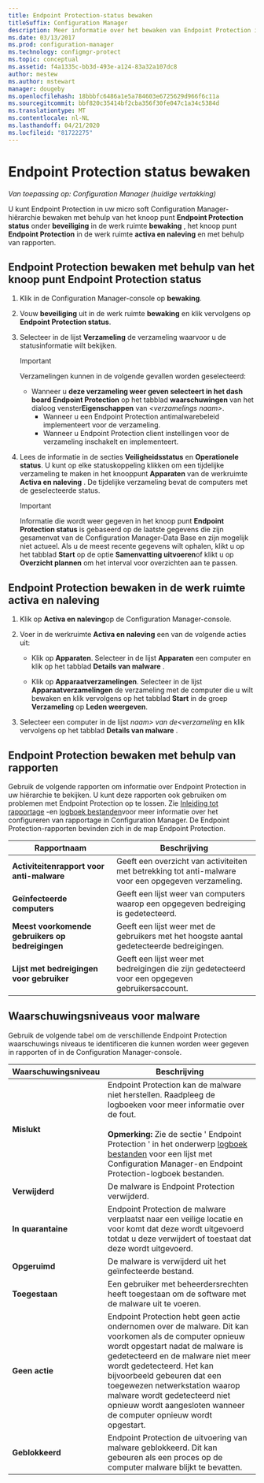 ```yaml
---
title: Endpoint Protection-status bewaken
titleSuffix: Configuration Manager
description: Meer informatie over het bewaken van Endpoint Protection in uw Configuration Manager hiërarchie.
ms.date: 03/13/2017
ms.prod: configuration-manager
ms.technology: configmgr-protect
ms.topic: conceptual
ms.assetid: f4a1335c-bb3d-493e-a124-83a32a107dc8
author: mestew
ms.author: mstewart
manager: dougeby
ms.openlocfilehash: 18bbbfc6486a1e5a784603e6725629d966f6c11a
ms.sourcegitcommit: bbf820c35414bf2cba356f30fe047c1a34c5384d
ms.translationtype: MT
ms.contentlocale: nl-NL
ms.lasthandoff: 04/21/2020
ms.locfileid: "81722275"
---
```

# <a name="how-to-monitor-endpoint-protection-status"></a>Endpoint Protection status bewaken

*Van toepassing op: Configuration Manager (huidige vertakking)*

U kunt Endpoint Protection in uw micro soft Configuration Manager-hiërarchie bewaken met behulp van het knoop punt **Endpoint Protection status** onder **beveiliging** in de werk ruimte **bewaking** , het knoop punt **Endpoint Protection** in de werk ruimte **activa en naleving** en met behulp van rapporten.  

##  <a name="how-to-monitor-endpoint-protection-by-using-the-endpoint-protection-status-node"></a><a name="BKMK_1"></a>Endpoint Protection bewaken met behulp van het knoop punt Endpoint Protection status  

1. Klik in de Configuration Manager-console op **bewaking**.  

2. Vouw **beveiliging** uit in de werk ruimte **bewaking** en klik vervolgens op **Endpoint Protection status**.  

3. Selecteer in de lijst **Verzameling** de verzameling waarvoor u de statusinformatie wilt bekijken.  

   > [!IMPORTANT]
   >  Verzamelingen kunnen in de volgende gevallen worden geselecteerd:  
   > 
   > - Wanneer u **deze verzameling weer geven selecteert in het dash board Endpoint Protection** op het tabblad **waarschuwingen** van het dialoog venster**Eigenschappen** van <em><verzamelings naam\></em>.  
   >   -   Wanneer u een Endpoint Protection antimalwarebeleid implementeert voor de verzameling.  
   >   -   Wanneer u Endpoint Protection client instellingen voor de verzameling inschakelt en implementeert.  

4. Lees de informatie in de secties **Veiligheidsstatus** en **Operationele status**. U kunt op elke statuskoppeling klikken om een tijdelijke verzameling te maken in het knooppunt **Apparaten** van de werkruimte **Activa en naleving** . De tijdelijke verzameling bevat de computers met de geselecteerde status.  

   > [!IMPORTANT]  
   >  Informatie die wordt weer gegeven in het knoop punt **Endpoint Protection status** is gebaseerd op de laatste gegevens die zijn gesamenvat van de Configuration Manager-Data Base en zijn mogelijk niet actueel. Als u de meest recente gegevens wilt ophalen, klikt u op het tabblad **Start** op de optie **Samenvatting uitvoeren**of klikt u op **Overzicht plannen** om het interval voor overzichten aan te passen.  

##  <a name="how-to-monitor-endpoint-protection-in-the-assets-and-compliance-workspace"></a><a name="BKMK_2"></a>Endpoint Protection bewaken in de werk ruimte activa en naleving  

1.  Klik op **Activa en naleving**op de Configuration Manager-console.  

2.  Voer in de werkruimte **Activa en naleving** een van de volgende acties uit:  

    -   Klik op **Apparaten**. Selecteer in de lijst **Apparaten** een computer en klik op het tabblad **Details van malware** .  

    -   Klik op **Apparaatverzamelingen**. Selecteer in de lijst **Apparaatverzamelingen** de verzameling met de computer die u wilt bewaken en klik vervolgens op het tabblad **Start** in de groep **Verzameling** op **Leden weergeven**.  

3.  Selecteer een computer in de lijst *naam\> van de<verzameling* en klik vervolgens op het tabblad **Details van malware** .  

##  <a name="how-to-monitor-endpoint-protection-by-using-reports"></a><a name="BKMK_3"></a>Endpoint Protection bewaken met behulp van rapporten  
 Gebruik de volgende rapporten om informatie over Endpoint Protection in uw hiërarchie te bekijken. U kunt deze rapporten ook gebruiken om problemen met Endpoint Protection op te lossen. Zie [Inleiding tot rapportage](../../core/servers/manage/introduction-to-reporting.md) -en [logboek bestanden](../../core/plan-design/hierarchy/log-files.md)voor meer informatie over het configureren van rapportage in Configuration Manager. De Endpoint Protection-rapporten bevinden zich in de map Endpoint Protection.  

|Rapportnaam|Beschrijving|  
|-----------------|-----------------|  
|**Activiteitenrapport voor anti-malware**|Geeft een overzicht van activiteiten met betrekking tot anti-malware voor een opgegeven verzameling.|  
|**Geïnfecteerde computers**|Geeft een lijst weer van computers waarop een opgegeven bedreiging is gedetecteerd.|  
|**Meest voorkomende gebruikers op bedreigingen**|Geeft een lijst weer met de gebruikers met het hoogste aantal gedetecteerde bedreigingen.|  
|**Lijst met bedreigingen voor gebruiker**|Geeft een lijst weer met bedreigingen die zijn gedetecteerd voor een opgegeven gebruikersaccount.|  

## <a name="malware-alert-levels"></a>Waarschuwingsniveaus voor malware  
 Gebruik de volgende tabel om de verschillende Endpoint Protection waarschuwings niveaus te identificeren die kunnen worden weer gegeven in rapporten of in de Configuration Manager-console.  

|Waarschuwingsniveau|Beschrijving|  
|-----------------|-----------------|  
|**Mislukt**|Endpoint Protection kan de malware niet herstellen. Raadpleeg de logboeken voor meer informatie over de fout.<br /><br /> **Opmerking:** Zie de sectie ' Endpoint Protection ' in het onderwerp [logboek bestanden](../../core/plan-design/hierarchy/log-files.md) voor een lijst met Configuration Manager-en Endpoint Protection-logboek bestanden.|  
|**Verwijderd**|De malware is Endpoint Protection verwijderd.|  
|**In quarantaine**|Endpoint Protection de malware verplaatst naar een veilige locatie en voor komt dat deze wordt uitgevoerd totdat u deze verwijdert of toestaat dat deze wordt uitgevoerd.|  
|**Opgeruimd**|De malware is verwijderd uit het geïnfecteerde bestand.|  
|**Toegestaan**|Een gebruiker met beheerdersrechten heeft toegestaan om de software met de malware uit te voeren.|  
|**Geen actie**|Endpoint Protection hebt geen actie ondernomen over de malware. Dit kan voorkomen als de computer opnieuw wordt opgestart nadat de malware is gedetecteerd en de malware niet meer wordt gedetecteerd. Het kan bijvoorbeeld gebeuren dat een toegewezen netwerkstation waarop malware wordt gedetecteerd niet opnieuw wordt aangesloten wanneer de computer opnieuw wordt opgestart.|  
|**Geblokkeerd**|Endpoint Protection de uitvoering van malware geblokkeerd. Dit kan gebeuren als een proces op de computer malware blijkt te bevatten.|

